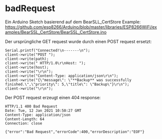 # badRequest

Ein Arduino Sketch basierend auf dem BearSLL_CertStore Example:
https://github.com/esp8266/Arduino/blob/master/libraries/ESP8266WiFi/examples/BearSSL_CertStore/BearSSL_CertStore.ino

Der ursprüngliche GET request wurde durch einen POST request ersetzt:
  
  ```
  Serial.printf("Connected!\n-------\n");
  client->write("POST ");
  client->write(path);
  client->write(" HTTP/1.0\r\nHost: ");
  client->write(host);
  client->write("\r\n");
  client->write("Content-Type: application/json\r\n");
  client->write("{\"message\": \"**Backup** was successfully finished.\",\"priority\": 5,\"title\": \"Backup\"}\r\n");
  client->write("\r\n");
  ```
  
  Der POST request erzeugt einen 404 response:
  
  ```
HTTP/1.1 400 Bad Request
Date: Tue, 12 Jan 2021 10:50:27 GMT
Content-Type: application/json
Content-Length: 64
Connection: close

{"error":"Bad Request","errorCode":400,"errorDescription":"EOF"}
 ``` 
  
